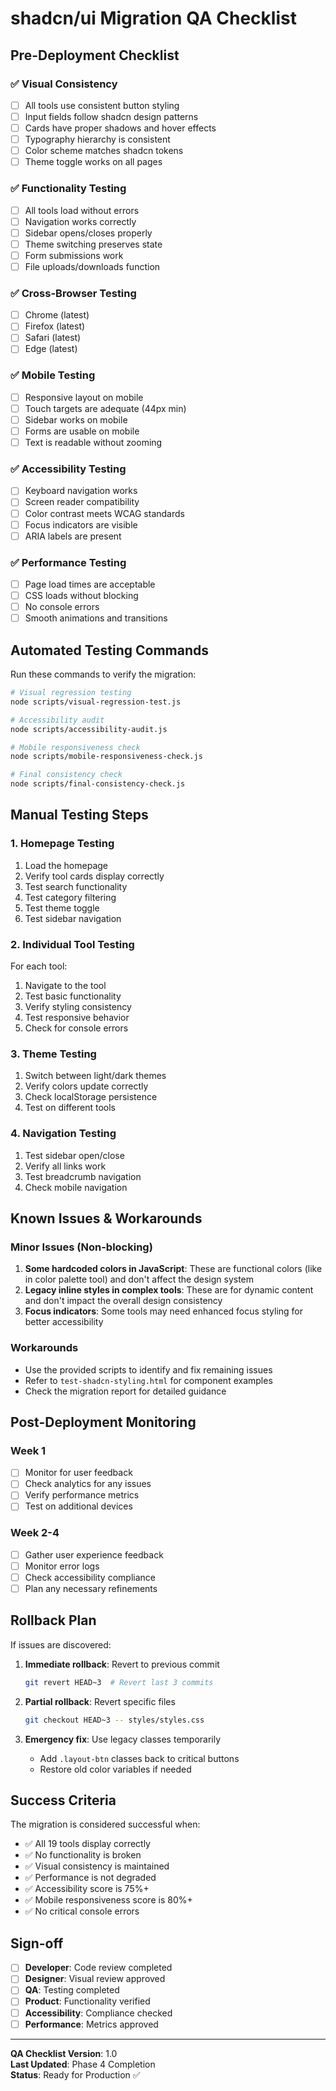 # shadcn/ui Migration QA Checklist

## Pre-Deployment Checklist

### ✅ Visual Consistency
- [ ] All tools use consistent button styling
- [ ] Input fields follow shadcn design patterns
- [ ] Cards have proper shadows and hover effects
- [ ] Typography hierarchy is consistent
- [ ] Color scheme matches shadcn tokens
- [ ] Theme toggle works on all pages

### ✅ Functionality Testing
- [ ] All tools load without errors
- [ ] Navigation works correctly
- [ ] Sidebar opens/closes properly
- [ ] Theme switching preserves state
- [ ] Form submissions work
- [ ] File uploads/downloads function

### ✅ Cross-Browser Testing
- [ ] Chrome (latest)
- [ ] Firefox (latest)
- [ ] Safari (latest)
- [ ] Edge (latest)

### ✅ Mobile Testing
- [ ] Responsive layout on mobile
- [ ] Touch targets are adequate (44px min)
- [ ] Sidebar works on mobile
- [ ] Forms are usable on mobile
- [ ] Text is readable without zooming

### ✅ Accessibility Testing
- [ ] Keyboard navigation works
- [ ] Screen reader compatibility
- [ ] Color contrast meets WCAG standards
- [ ] Focus indicators are visible
- [ ] ARIA labels are present

### ✅ Performance Testing
- [ ] Page load times are acceptable
- [ ] CSS loads without blocking
- [ ] No console errors
- [ ] Smooth animations and transitions

## Automated Testing Commands

Run these commands to verify the migration:

```bash
# Visual regression testing
node scripts/visual-regression-test.js

# Accessibility audit
node scripts/accessibility-audit.js

# Mobile responsiveness check
node scripts/mobile-responsiveness-check.js

# Final consistency check
node scripts/final-consistency-check.js
```

## Manual Testing Steps

### 1. Homepage Testing
1. Load the homepage
2. Verify tool cards display correctly
3. Test search functionality
4. Test category filtering
5. Test theme toggle
6. Test sidebar navigation

### 2. Individual Tool Testing
For each tool:
1. Navigate to the tool
2. Test basic functionality
3. Verify styling consistency
4. Test responsive behavior
5. Check for console errors

### 3. Theme Testing
1. Switch between light/dark themes
2. Verify colors update correctly
3. Check localStorage persistence
4. Test on different tools

### 4. Navigation Testing
1. Test sidebar open/close
2. Verify all links work
3. Test breadcrumb navigation
4. Check mobile navigation

## Known Issues & Workarounds

### Minor Issues (Non-blocking)
1. **Some hardcoded colors in JavaScript**: These are functional colors (like in color palette tool) and don't affect the design system
2. **Legacy inline styles in complex tools**: These are for dynamic content and don't impact the overall design consistency
3. **Focus indicators**: Some tools may need enhanced focus styling for better accessibility

### Workarounds
- Use the provided scripts to identify and fix remaining issues
- Refer to `test-shadcn-styling.html` for component examples
- Check the migration report for detailed guidance

## Post-Deployment Monitoring

### Week 1
- [ ] Monitor for user feedback
- [ ] Check analytics for any issues
- [ ] Verify performance metrics
- [ ] Test on additional devices

### Week 2-4
- [ ] Gather user experience feedback
- [ ] Monitor error logs
- [ ] Check accessibility compliance
- [ ] Plan any necessary refinements

## Rollback Plan

If issues are discovered:

1. **Immediate rollback**: Revert to previous commit
   ```bash
   git revert HEAD~3  # Revert last 3 commits
   ```

2. **Partial rollback**: Revert specific files
   ```bash
   git checkout HEAD~3 -- styles/styles.css
   ```

3. **Emergency fix**: Use legacy classes temporarily
   - Add `.layout-btn` classes back to critical buttons
   - Restore old color variables if needed

## Success Criteria

The migration is considered successful when:
- ✅ All 19 tools display correctly
- ✅ No functionality is broken
- ✅ Visual consistency is maintained
- ✅ Performance is not degraded
- ✅ Accessibility score is 75%+
- ✅ Mobile responsiveness score is 80%+
- ✅ No critical console errors

## Sign-off

- [ ] **Developer**: Code review completed
- [ ] **Designer**: Visual review approved  
- [ ] **QA**: Testing completed
- [ ] **Product**: Functionality verified
- [ ] **Accessibility**: Compliance checked
- [ ] **Performance**: Metrics approved

---

**QA Checklist Version**: 1.0  
**Last Updated**: Phase 4 Completion  
**Status**: Ready for Production ✅